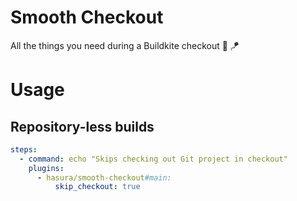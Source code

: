 # Smooth Checkout
All the things you need during a Buildkite checkout :butter: :kite:

# Usage

## Repository-less builds
```yml
steps:
  - command: echo "Skips checking out Git project in checkout" 
    plugins:
      - hasura/smooth-checkout#main:
          skip_checkout: true
```
